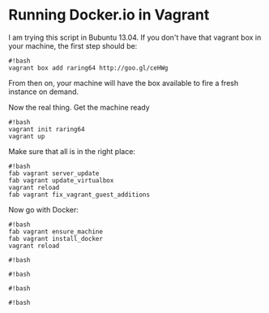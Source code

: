 # Running Docker.io in Vagrant
I am trying this script in Bubuntu 13.04. If you don't have that vagrant box in your machine, the first step should be:
```
#!bash
vagrant box add raring64 http://goo.gl/ceHWg
```
From then on, your machine will have the box available to fire a fresh instance on demand.

Now the real thing. Get the machine ready
```
#!bash
vagrant init raring64
vagrant up
```
Make sure that all is in the right place:
```
#!bash
fab vagrant server_update
fab vagrant update_virtualbox
vagrant reload
fab vagrant fix_vagrant_guest_additions
```
Now go with Docker:
```
#!bash
fab vagrant ensure_machine
fab vagrant install_docker
vagrant reload
```
```
#!bash
```
```
#!bash
```
```
#!bash
```
```
#!bash
```
